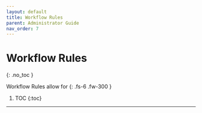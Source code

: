 ```yaml
---
layout: default
title: Workflow Rules
parent: Administrator Guide
nav_order: 7
---
```


# Workflow Rules
{: .no_toc }


Workflow Rules allow for 
{: .fs-6 .fw-300 }

1. TOC
{:toc}

---
